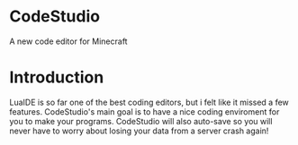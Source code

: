 # CodeStudio
A new code editor for Minecraft

# Introduction
LuaIDE is so far one of the best coding editors, but i felt like it missed a few features. CodeStudio's main goal is to have a nice coding enviroment for you to make your programs. CodeStudio will also auto-save so you will never have to worry about losing your data from a server crash again!

